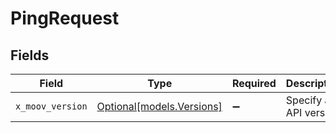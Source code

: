 # PingRequest


## Fields

| Field                                              | Type                                               | Required                                           | Description                                        |
| -------------------------------------------------- | -------------------------------------------------- | -------------------------------------------------- | -------------------------------------------------- |
| `x_moov_version`                                   | [Optional[models.Versions]](../models/versions.md) | :heavy_minus_sign:                                 | Specify an API version.                            |